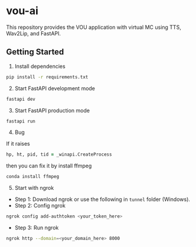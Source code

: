 # vou-ai
This repository provides the VOU application with virtual MC using TTS, Wav2Lip, and FastAPI.

## Getting Started
1. Install dependencies
```zsh
pip install -r requirements.txt
```
2. Start FastAPI development mode
```zsh
fastapi dev
```
3. Start FastAPI production mode
```zsh
fastapi run
```
4. Bug

If it raises 
```zsh
hp, ht, pid, tid = _winapi.CreateProcess
```
then you can fix it by install ffmpeg
```zsh
conda install ffmpeg
```

5. Start with ngrok
- Step 1: Download ngrok or use the following in `tunnel` folder (Windows).
- Step 2: Config ngrok
```zsh
ngrok config add-authtoken <your_token_here>
```
- Step 3: Run ngrok 
```zsh
ngrok http --domain=<your_domain_here> 8000
```